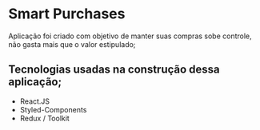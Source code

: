 # Smart Purchases

Aplicação foi criado com objetivo de manter suas compras sobe controle, não gasta mais que o valor estipulado;

## Tecnologias usadas na construção dessa aplicação;

- React.JS
- Styled-Components
- Redux / Toolkit


